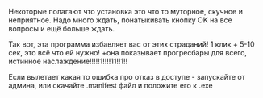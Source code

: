 Некоторые полагают что установка это что то муторное, скучное и неприятное. Надо много ждать, понатыкивать кнопку OK на все вопросы и ещё больше ждать.

Так вот, эта программа избавляет вас от этих страданий! 1 клик + 5-10 сек, это всё что ей нужно!
+она показывает прогресбары для всего, истинное наслаждение!!!!!1!!!!11!!1!!

Если вылетает какая то ошибка про отказ в доступе - запускайте от админа, или скачайте .manifest файл и положите его к .exe